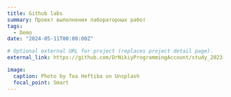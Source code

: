 ```yaml
---
title: Github labs
summary: Проект выполнения лабораторных работ
tags:
  - Demo
date: "2024-05-11T00:00:00Z"

# Optional external URL for project (replaces project detail page).
external_link: https://github.com/DrNikiyProgrammingAccount/study_2023-2024_os-intro/

image:
  caption: Photo by Toa Heftiba on Unsplash
  focal_point: Smart
---
```

